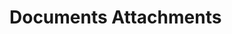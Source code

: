 <script setup>
import SwaggerUI from "@/swagger/view/SwaggerUI.vue"
import swaggerExistsJson from "@/swagger/json/general/document-attachments/exists.json";
import swaggerThumbnailJson from "@/swagger/json/general/document-attachments/thumbnail.json";
import swaggerGetJson from "@/swagger/json/general/document-attachments/get.json";
import swaggerListJson from "@/swagger/json/general/document-attachments/list.json";
import swaggerUpdateJson from "@/swagger/json/general/document-attachments/update.json";

const swaggerExistsSpecs = [
  { json: swaggerExistsJson, domId:"exists" },
];
const swaggerThumbnailSpecs = [
  { json: swaggerThumbnailJson, domId:"thumbnail" },
];
const swaggerGetSpecs = [
  { json: swaggerGetJson, domId:"get" },
];
const swaggerListSpecs = [
  { json: swaggerListJson, domId:"list", protected: true },
];
const swaggerUpdateSpecs = [
  { json: swaggerUpdateJson, domId:"update", protected: true },
];
</script>

# Documents Attachments

<!--@include: @/../components/general/documents-attachments/exists.md-->

<!--@include: @/../components/general/documents-attachments/thumbnail.md-->

<!--@include: @/../components/general/documents-attachments/get.md-->

<!--@include: @/../components/general/documents-attachments/list.md-->

<!--@include: @/../components/general/documents-attachments/update.md-->
